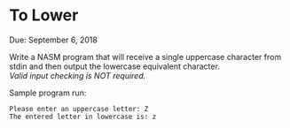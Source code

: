 # To Lower
Due: September 6, 2018</br>

Write a NASM program that will receive a single uppercase character from stdin and then output the lowercase equivalent character.</br>
*Valid input checking is NOT required.*

Sample program run:
```
Please enter an uppercase letter: Z
The entered letter in lowercase is: z
```
